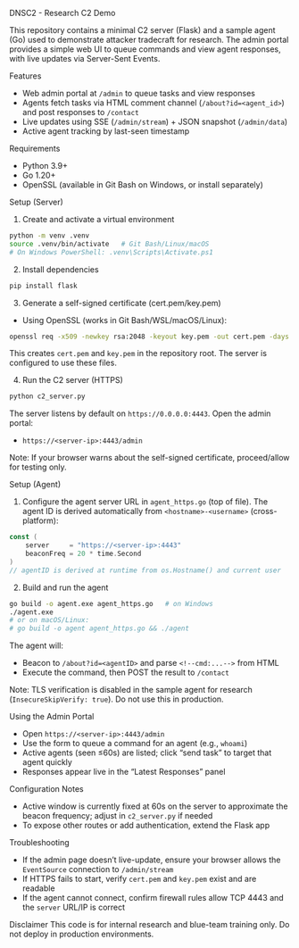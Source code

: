 DNSC2 - Research C2 Demo

This repository contains a minimal C2 server (Flask) and a sample agent (Go) used to demonstrate attacker tradecraft for research. The admin portal provides a simple web UI to queue commands and view agent responses, with live updates via Server-Sent Events.

Features
- Web admin portal at `/admin` to queue tasks and view responses
- Agents fetch tasks via HTML comment channel (`/about?id=<agent_id>`) and post responses to `/contact`
- Live updates using SSE (`/admin/stream`) + JSON snapshot (`/admin/data`)
- Active agent tracking by last-seen timestamp

Requirements
- Python 3.9+
- Go 1.20+
- OpenSSL (available in Git Bash on Windows, or install separately)

Setup (Server)
1) Create and activate a virtual environment
```bash
python -m venv .venv
source .venv/bin/activate   # Git Bash/Linux/macOS
# On Windows PowerShell: .venv\Scripts\Activate.ps1
```

2) Install dependencies
```bash
pip install flask
```

3) Generate a self-signed certificate (cert.pem/key.pem)
- Using OpenSSL (works in Git Bash/WSL/macOS/Linux):
```bash
openssl req -x509 -newkey rsa:2048 -keyout key.pem -out cert.pem -days 365 -nodes -subj "/CN=localhost"
```
This creates `cert.pem` and `key.pem` in the repository root. The server is configured to use these files.

4) Run the C2 server (HTTPS)
```bash
python c2_server.py
```
The server listens by default on `https://0.0.0.0:4443`. Open the admin portal:
- `https://<server-ip>:4443/admin`

Note: If your browser warns about the self-signed certificate, proceed/allow for testing only.

Setup (Agent)
1) Configure the agent server URL in `agent_https.go` (top of file). The agent ID is derived automatically from `<hostname>-<username>` (cross-platform):
```go
const (
    server     = "https://<server-ip>:4443"
    beaconFreq = 20 * time.Second
)
// agentID is derived at runtime from os.Hostname() and current user
```

2) Build and run the agent
```bash
go build -o agent.exe agent_https.go   # on Windows
./agent.exe
# or on macOS/Linux:
# go build -o agent agent_https.go && ./agent
```
The agent will:
- Beacon to `/about?id=<agentID>` and parse `<!--cmd:...-->` from HTML
- Execute the command, then POST the result to `/contact`

Note: TLS verification is disabled in the sample agent for research (`InsecureSkipVerify: true`). Do not use this in production.

Using the Admin Portal
- Open `https://<server-ip>:4443/admin`
- Use the form to queue a command for an agent (e.g., `whoami`)
- Active agents (seen ≤60s) are listed; click “send task” to target that agent quickly
- Responses appear live in the “Latest Responses” panel

Configuration Notes
- Active window is currently fixed at 60s on the server to approximate the beacon frequency; adjust in `c2_server.py` if needed
- To expose other routes or add authentication, extend the Flask app

Troubleshooting
- If the admin page doesn’t live-update, ensure your browser allows the `EventSource` connection to `/admin/stream`
- If HTTPS fails to start, verify `cert.pem` and `key.pem` exist and are readable
- If the agent cannot connect, confirm firewall rules allow TCP 4443 and the `server` URL/IP is correct

Disclaimer
This code is for internal research and blue-team training only. Do not deploy in production environments.



